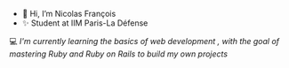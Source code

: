 - 👋 Hi, I’m Nicolas François
- ✨ Student at IIM Paris-La Défense

💻 *I'm currently learning the basics of web development , with the goal of mastering Ruby and Ruby on Rails to build my own projects*

